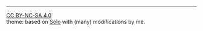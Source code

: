 
---

[CC BY-NC-SA 4.0](http://creativecommons.org/licenses/by-nc-sa/4.0/)  
theme: based on [Solo](http://chibicode.github.io/solo/) with (many) modifications by me.
